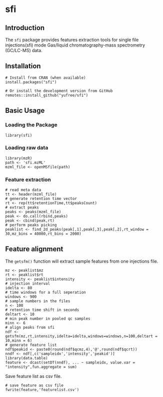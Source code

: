 # sfi

## Introduction

The `sfi` package provides features extraction tools for single file injections(sfi) mode Gas/liquid chromatography-mass spectrometry (GC/LC-MS) data. 

## Installation

```
# Install from CRAN (when available)
install.packages("sfi")

# Or install the development version from GitHub
remotes::install_github("yufree/sfi")
```

## Basic Usage

### Loading the Package

```
library(sfi)
```

### Loading raw data

```
library(mzR)
path <- 'sfi.mzML'
mzml_file <- openMSfile(path)
```

### Feature extraction

```
# read meta data
tt <- header(mzml_file)
# generate retention time vector
rt <- rep(tt$retentionTime,tt$peaksCount)
# extract peaks
peaks <- peaks(mzml_file)
peak <- do.call(rbind,peaks)
peak <- cbind(peak,rt)
# perform peaks picking
peaklist <- find_2d_peaks(peak[,1],peak[,3],peak[,2],rt_window = 30,mz_bins = 40000,rt_bins = 2000)
```

## Feature alignment

The `getsfm()` function will extract sample features from one injections file.

```
mz <- peaklist$mz
rt <- peaklist$rt
intensity <- peaklist$intensity
# injection interval
idelta <- 80
# time windows for a full seperation
windows <- 900
# sample numbers in the files
n <- 100
# retention time shift in seconds
deltart <- 10
# min peak number in pooled qc samples 
minn <- 6
# align peaks from sfi
ndf <- getsfm(mz,rt,intensity,idelta=idelta,windows=windows,n=100,deltart = 10,minn = 6)
# generate feature list
ndf$peakid <- paste0(round(ndf$qcmz,4),'@',round(ndf$qcrt))
nndf <- ndf[,c('sampleidx','intensity','peakid')]
library(data.table)
feature <- dcast(setDT(nndf), ... ~ sampleidx, value.var = "intensity",fun.aggregate = sum)
```

Save feature list as csv file.

```
# save feature as csv file
fwrite(feature,'featurelist.csv')
```
